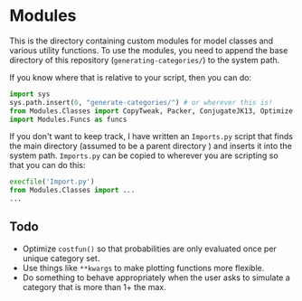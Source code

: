 # Modules

This is the directory containing custom modules for model classes and various utility functions. To use the modules, you need to append the base directory of this repository (`generating-categories/`) to the system path.

If you know where that is relative to your script, then you can do:

```python
import sys
sys.path.insert(0, "generate-categories/") # or wherever this is!
from Modules.Classes import CopyTweak, Packer, ConjugateJK13, Optimize
import Modules.Funcs as funcs
```

If you don't want to keep track, I have written an `Imports.py` script that finds the main directory (assumed to be a parent directory ) and inserts it into the system path. `Imports.py` can be copied to wherever you are scripting so that you can do this:

```python
execfile('Import.py') 
from Modules.Classes import ...
...
```


## Todo

- Optimize `costfun()` so that probabilities are only evaluated once per unique category set.
- Use things like `**kwargs` to make plotting functions more flexible.
- Do something to behave appropriately when the user asks to simulate a category that is more than 1+ the max.